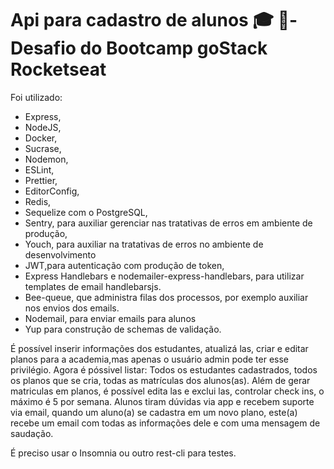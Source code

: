 
# Api para cadastro de alunos 🎓 🚀- Desafio do Bootcamp goStack Rocketseat

Foi utilizado:

* Express,
* NodeJS,
* Docker,
* Sucrase,
* Nodemon,
* ESLint,
* Prettier,
* EditorConfig,
* Redis,
* Sequelize com o PostgreSQL,
* Sentry, para auxiliar gerenciar nas tratativas de erros em ambiente de produção,
* Youch, para auxiliar na tratativas de erros no ambiente de desenvolvimento 
* JWT,para autenticação com produção de token,
* Express Handlebars e nodemailer-express-handlebars, para utilizar templates de email handlebarsjs.
* Bee-queue, que administra filas dos processos, por exemplo auxiliar nos envios dos emails.
* Nodemail, para enviar emails para alunos
* Yup para construção de schemas de validação.

É possível inserir informações dos estudantes, atualizá las, criar e editar planos para a academia,mas apenas o usuário admin pode ter esse privilégio.
Agora é póssivel listar: Todos os estudantes cadastrados, todos os planos que se cria, todas as matrículas dos alunos(as). Além de gerar matriculas em planos, é possível edita las e exclui las, controlar check ins, o máximo é 5 por semana. Alunos tiram dúvidas via app e recebem suporte via email, quando um aluno(a) se cadastra em um novo plano, este(a) recebe um email com todas as informações dele e com uma mensagem de saudação.

É preciso usar o Insomnia ou outro rest-cli  para testes.
